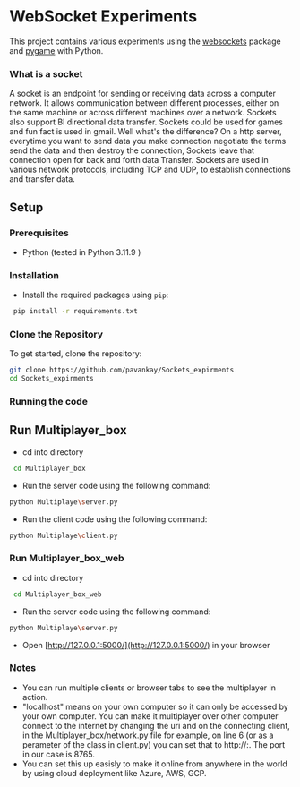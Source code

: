 # WebSocket Experiments

This project contains various experiments using the [websockets](https://websockets.readthedocs.io/en/stable/) package and [pygame](https://www.pygame.org/docs/) with Python.


### What is a socket

A socket is an endpoint for sending or receiving data across a computer network. It allows communication between different processes, either on the same machine or across different machines over a network. Sockets also support BI directional data transfer. Sockets could be used for games and fun fact is used in gmail. Well what's the difference? On a http server, everytime you want to send data you make connection negotiate the terms send the data and then destroy the connection, Sockets leave that connection open for back and forth data Transfer. Sockets are used in various network protocols, including TCP and UDP, to establish connections and transfer data.

## Setup

### Prerequisites

- Python (tested in Python 3.11.9 )

### Installation
- Install the required packages using `pip`:

```sh
 pip install -r requirements.txt 
```
### Clone the Repository

To get started, clone the repository:

```sh
git clone https://github.com/pavankay/Sockets_expirments
cd Sockets_expirments
```
### Running the code
## Run Multiplayer_box

- cd into directory
```sh
 cd Multiplayer_box
```
- Run the server code using the following command:
```sh
python Multiplaye\server.py
```
- Run the client code using the following command:

```sh
python Multiplaye\client.py
```


### Run Multiplayer_box_web

- cd into directory

```sh
 cd Multiplayer_box_web
```
- Run the server code using the following command:
```sh
python Multiplaye\server.py
```
- Open [http://127.0.0.1:5000/](http://127.0.0.1:5000/) in your browser


### Notes

- You can run multiple clients or browser tabs to see the multiplayer in action.
- "localhost" means on your own computer so it can only be accessed by your own computer. You can make it multiplayer over other computer connect to the internet by changing the uri and on the connecting client, in the Multiplayer_box/network.py file for example, on line 6 (or as a perameter of the class in client.py) you can set that to http://<local IP>:<port>. The port in our case is 8765.
- You can set this up easisly to make it online from anywhere in the world by using cloud deployment like Azure, AWS, GCP.
